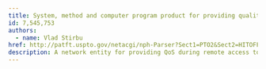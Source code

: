 ```yaml
---
title: System, method and computer program product for providing quality of service during remote access to a plug-and-play network
id: 7,545,753
authors:
  - name: Vlad Stirbu
href: http://patft.uspto.gov/netacgi/nph-Parser?Sect1=PTO2&Sect2=HITOFF&u=%2Fnetahtml%2FPTO%2Fsearch-adv.htm&r=1&f=G&l=50&d=PTXT&p=1&S1=7,545,753.PN.&OS=pn/7,545,753&RS=PN/7,545,753
description: A network entity for providing QoS during remote access to a PnP network includes a QoS manager for receiving in-band device capabilities of a PnP-enabled in-band correspondent and a PnP-enabled out-of-band remote node, the remote node being in communication with the PnP network over a secure tunnel. As presented, the in-band device capabilities of the correspondent node are at least partially based on an in-band network interface of the correspondent node. The in-band device capabilities of the remote node, however, comprise capabilities having been mapped from out-of-band device capabilities, where those out-of-band device capabilities are at least partially based on an out-of-band network interface of the remote node. The QoS manager is further adapted to configure the correspondent and remote nodes for a desired in-band QoS based on the QoS policy and respective device capabilities.
---
```

